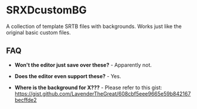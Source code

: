 # SRXDcustomBG
A collection of template SRTB files with backgrounds. Works just like the original basic custom files.

## FAQ

- **Won't the editor just save over these?** - Apparently not.

- **Does the editor even support these?** - Yes.

- **Where is the background for X???** - Please refer to this gist: https://gist.github.com/LavenderTheGreat/608cbf5eee9665e59b842167becffde2
